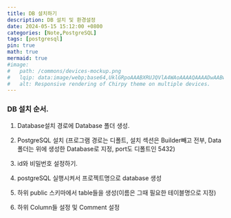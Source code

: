```yaml
---
title: DB 설치하기
description: DB 설치 및 환경설정
date: 2024-05-15 15:12:00 +0800
categories: [Note,PostgreSQL]
tags: [postgresql]
pin: true
math: true
mermaid: true
#image:
#   path: /commons/devices-mockup.png
#   lqip: data:image/webp;base64,UklGRpoAAABXRUJQVlA4WAoAAAAQAAAADwAABwAAQUxQSDIAAAARL0AmbZurmr57yyIiqE8oiG0bejIYEQTgqiDA9vqnsUSI6H+oAERp2HZ65qP/VIAWAFZQOCBCAAAA8AEAnQEqEAAIAAVAfCWkAALp8sF8rgRgAP7o9FDvMCkMde9PK7euH5M1m6VWoDXf2FkP3BqV0ZYbO6NA/VFIAAAA
#   alt: Responsive rendering of Chirpy theme on multiple devices.
---
```


### DB 설치 순서.

1. Database설치 경로에 Database 폴더 생성. <!--C:\IVM\Database 폴더 생성-->

2. PostgreSQL 설치
(프로그램 경로는 디폴트, 설치 섹션은 Builder빼고 전부, Data폴더는 위에 생성한 Database로 지정, port도 디폴트인 5432)

3. id와 비밀번호 설정하기. <!--ivmadmin으로 통일 -->

4. postgreSQL 실행시켜서 프로젝트명으로 database 생성

5. 하위 public 스키마에서 table들을 생성(이름은 그때 필요한 테이블명으로 지정)

6. 하위 Column들 설정 및 Comment 설정